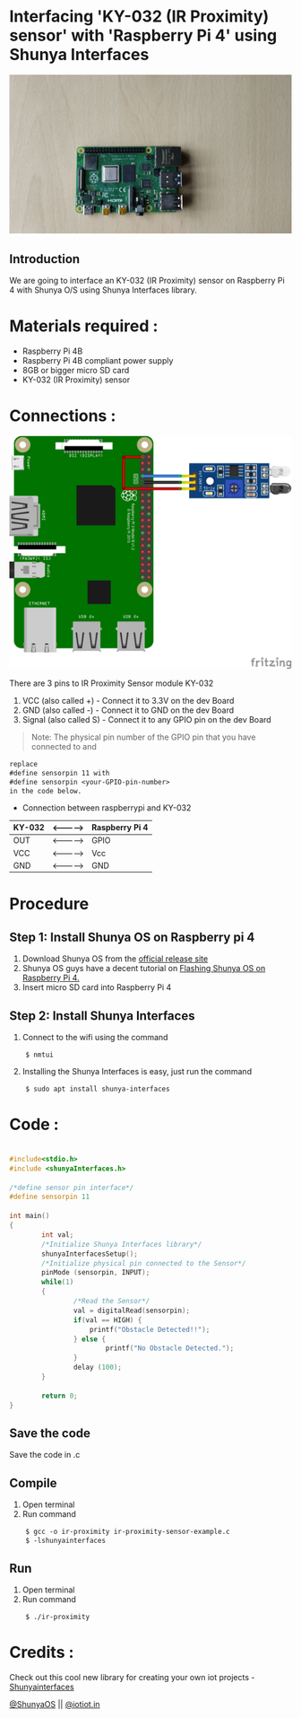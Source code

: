 # Interfacing 'KY-032 (IR Proximity) sensor' with 'Raspberry Pi 4' using Shunya Interfaces


![](images/rpi4.jpg)


## Introduction

We are going to interface an KY-032 (IR Proximity) sensor on Raspberry Pi 4 
with Shunya O/S using Shunya Interfaces library.


# Materials required :
- Raspberry Pi 4B
- Raspberry Pi 4B compliant power supply
- 8GB or bigger micro SD card
- KY-032 (IR Proximity) sensor


# Connections :
![](images/irproximity_connection.png)

There are 3 pins to IR Proximity Sensor module KY-032
1. VCC (also called +) - Connect it to 3.3V on the dev Board
2. GND (also called -) - Connect it to GND on the dev Board
3. Signal (also called S) - Connect it to any GPIO pin on the dev Board

> Note: The physical pin number of the GPIO pin that you have connected to and 
```
replace 
#define sensorpin 11 with 
#define sensorpin <your-GPIO-pin-number> 
in the code below.
```

- Connection between raspberrypi and KY-032 

| KY-032  | <-----> | Raspberry Pi 4 |
| ------  | -----   |------- |
| OUT     | <-----> | GPIO |
| VCC     | <-----> | Vcc |
| GND     | <-----> | GND |


# Procedure 

## Step 1: Install Shunya OS on Raspberry pi 4
1. Download Shunya OS from the [official release site](http://shunyaos.org/beta-release/)
2. Shunya OS guys have a decent tutorial on [Flashing Shunya OS on Raspberry Pi 4.](http://docs.shunyaos.org/boards/Raspberry-Pi-4.ht)
3. Insert micro SD card into Raspberry Pi 4


## Step 2: Install Shunya Interfaces
1. Connect to the wifi using the command
```
    $ nmtui
```
2. Installing the Shunya Interfaces is easy, just run the command  
```
    $ sudo apt install shunya-interfaces
```

# Code :

```c

#include<stdio.h>
#include <shunyaInterfaces.h>

/*define sensor pin interface*/     
#define sensorpin 11 

int main()
{
        int val;     
        /*Initialize Shunya Interfaces library*/
        shunyaInterfacesSetup(); 
        /*Initialize physical pin connected to the Sensor*/
        pinMode (sensorpin, INPUT);
        while(1)           
        {
                /*Read the Sensor*/
                val = digitalRead(sensorpin); 
                if(val == HIGH) {
                	printf("Obstacle Detected!!");
                } else {
                        printf("No Obstacle Detected.");
                }
                delay (100);
        }

        return 0;
}

```

## Save the code
Save the code in .c


## Compile
1. Open terminal
2. Run command 

```
    $ gcc -o ir-proximity ir-proximity-sensor-example.c 
    $ -lshunyainterfaces
```

## Run 
1. Open terminal 
2. Run command

```
    $ ./ir-proximity
```

# Credits :

Check out this cool new library for creating your own iot projects - [Shunyainterfaces](https://github.com/shunyaos/Shunya-Interfaces)

[@ShunyaOS](http://shunyaos.org/) || [@iotiot.in](http://iotiot.in/)
